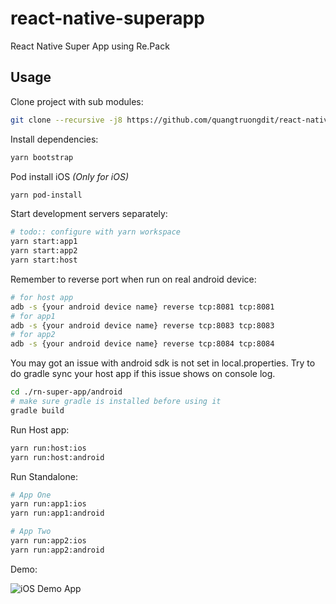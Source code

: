 # react-native-superapp
React Native Super App using Re.Pack

## Usage

Clone project with sub modules:
```bash
git clone --recursive -j8 https://github.com/quangtruongdit/react-native-superapp.git
```

Install dependencies:

```bash
yarn bootstrap
```

Pod install iOS *(Only for iOS)*

```bash
yarn pod-install
```

Start development servers separately:

```bash
# todo:: configure with yarn workspace
yarn start:app1
yarn start:app2
yarn start:host
```

Remember to reverse port when run on real android device:

```bash
# for host app
adb -s {your android device name} reverse tcp:8081 tcp:8081
# for app1
adb -s {your android device name} reverse tcp:8083 tcp:8083
# for app2
adb -s {your android device name} reverse tcp:8084 tcp:8084
```

You may got an issue with android sdk is not set in local.properties. Try to do gradle sync your host app if this issue shows on console log.
```bash
cd ./rn-super-app/android
# make sure gradle is installed before using it
gradle build
```

Run Host app:

```bash
yarn run:host:ios
yarn run:host:android
```

Run Standalone:
```bash
# App One
yarn run:app1:ios
yarn run:app1:android

# App Two
yarn run:app2:ios
yarn run:app2:android
```

Demo:

![iOS Demo App](https://miro.medium.com/v2/resize:fit:592/1*m2-9ahLJkGZI6sy6Jq8QWg.gif)
